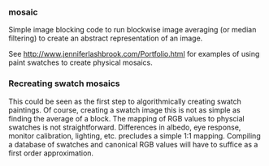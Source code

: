 ### mosaic

Simple image blocking code to run blockwise image averaging (or median filtering) to create an abstract representation of an image.

See http://www.jenniferlashbrook.com/Portfolio.html for examples of using paint swatches to create physical mosaics.

### Recreating swatch mosaics
This could be seen as the first step to algorithmically creating swatch paintings. Of course, creating a swatch image this is not as simple as finding the average of a block. The mapping of RGB values to physcial swatches is not straightforward. Differences in albedo, eye response, monitor calibration, lighting, etc. precludes a simple 1:1 mapping. Compiling a database of swatches and canonical RGB values will have to suffice as a first order approximation.